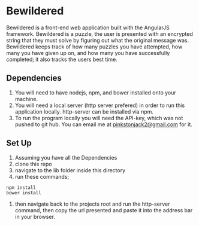 # Bewildered
Bewildered is a front-end web application built with the AngularJS framework.
Bewildered is a puzzle, the user is presented with an encrypted string that they
must solve by figuring out what the original message was. Bewildered keeps track
of how many puzzles you have attempted, how many you have given up on, and how
many you have successfully completed; it also tracks the users best time.

## Dependencies
1. You will need to have nodejs, npm, and bower installed onto your machine.
1. You will need a local server (http server prefered) in order to run this application locally. http-server can be installed via npm.
1. To run the program locally you will need the API-key, which was not pushed to
git hub. You can email me at pinkstonjack2@gmail.com for it.

## Set Up
1. Assuming you have all the Dependencies
1. clone this repo
1. navigate to the lib folder inside this directory
1. run these commands;
```
npm install
bower install
```
1. then navigate back to the projects root and run the http-server command, then copy the url presented and paste it into the address bar in your browser.
